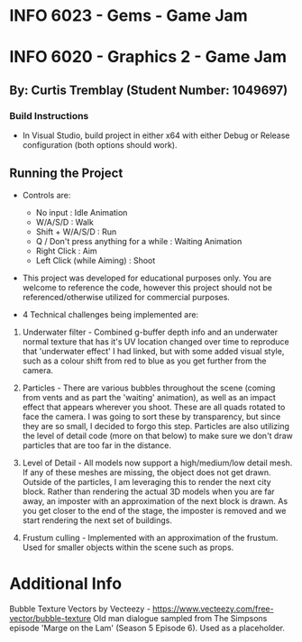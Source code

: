 # INFO 6023 - Gems - Game Jam
# INFO 6020 - Graphics 2 - Game Jam
## By: Curtis Tremblay (Student Number: 1049697)


### Build Instructions
- In Visual Studio, build project in either x64 with either Debug or Release configuration (both options should work).

## Running the Project
- Controls are:
    - No input : Idle Animation
    - W/A/S/D : Walk
    - Shift + W/A/S/D : Run
    - Q / Don't press anything for  a while : Waiting Animation
    - Right Click : Aim
    - Left Click (while Aiming) : Shoot

- This project was developed for educational purposes only. You are welcome to reference the code, however this project should not be referenced/otherwise utilized for commercial purposes.

- 4 Technical challenges being implemented are:
1) Underwater filter - Combined g-buffer depth info and an underwater normal texture that has it's UV location changed over time to reproduce that 'underwater effect' I had linked, but with some added visual style, such as a colour shift from red to blue as you get further from the camera.

2) Particles - There are various bubbles throughout the scene (coming from vents and as part the 'waiting' animation), as well as an impact effect that appears wherever you shoot. These are all quads rotated to face the camera.
I was going to sort these by transparency, but since they are so small, I decided to forgo this step.
Particles are also utilizing the level of detail code (more on that below) to make sure we don't draw particles that are too far in the distance.

3) Level of Detail - All models now support a high/medium/low detail mesh. If any of these meshes are missing, the object does not get drawn.
Outside of the particles, I am leveraging this to render the next city block. Rather than rendering the actual 3D models when you are far away, an imposter with an approximation of the next block is drawn. As you get closer to the end of the stage, the imposter is removed and we start rendering the next set of buildings.

4) Frustum culling - Implemented with an approximation of the frustum. Used for smaller objects within the scene such as props.

# Additional Info
Bubble Texture Vectors by Vecteezy - https://www.vecteezy.com/free-vector/bubble-texture
Old man dialogue sampled from The Simpsons episode 'Marge on the Lam' (Season 5 Episode 6). Used as a placeholder.